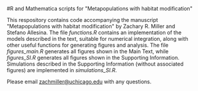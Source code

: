 #R and Mathematica scripts for "Metapopulations with habitat modification"

This respository contains code accompanying the manuscript "Metapopulations with habitat modification" by Zachary R. Miller and Stefano Allesina. The file *functions.R* contains an implementation of the models described in the text, suitable for numerical integration, along with other useful functions for generating figures and analysis. The file *figures_main.R* generates all figures shown in the Main Text, while *figures_SI.R* generates all figures shown in the Supporting Information. Simulations described in the Supporting Information (without associated figures) are implemented in *simulations_SI.R*.

Please email zachmiller@uchicago.edu with any questions.
